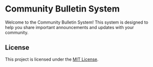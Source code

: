 # Community Bulletin System

Welcome to the Community Bulletin System! This system is designed to help you share important announcements and updates with your community.

## License

This project is licensed under the [MIT License](LICENSE).